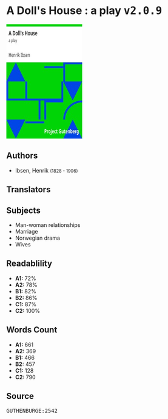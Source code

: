 # A Doll's House : a play <kbd>v2.0.9</kbd>

![](./cover.medium.jpg "")

## Authors


 - Ibsen, Henrik <small>(1828 - 1906)</small>

## Translators



## Subjects


 - Man-woman relationships
 - Marriage
 - Norwegian drama
 - Wives

## Readablility


 - **A1:** 72%
 - **A2:** 78%
 - **B1:** 82%
 - **B2:** 86%
 - **C1:** 87%
 - **C2:** 100%

## Words Count


 - **A1:** 661
 - **A2:** 369
 - **B1:** 466
 - **B2:** 457
 - **C1:** 128
 - **C2:** 790

## Source


<kbd>GUTHENBURGE:2542</kbd>
